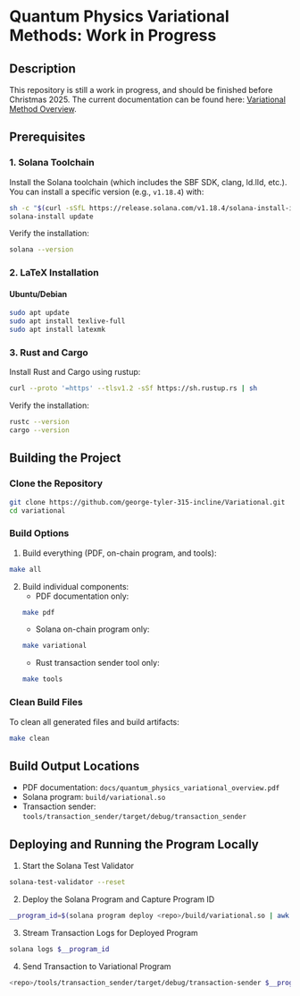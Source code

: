# Quantum Physics Variational Methods: Work in Progress

## Description
This repository is still a work in progress, and should be finished before Christmas 2025. The current documentation can be found here: [Variational Method Overview](https://george-tyler-315-incline.github.io/Variational/).

## Prerequisites

### 1. Solana Toolchain
Install the Solana toolchain (which includes the SBF SDK, clang, ld.lld, etc.).
You can install a specific version (e.g., `v1.18.4`) with:
```bash
sh -c "$(curl -sSfL https://release.solana.com/v1.18.4/solana-install-init.sh)"
solana-install update
```

Verify the installation:
```bash
solana --version
```

### 2. LaTeX Installation
#### Ubuntu/Debian
```bash
sudo apt update
sudo apt install texlive-full
sudo apt install latexmk
```


### 3. Rust and Cargo
Install Rust and Cargo using rustup:
```bash
curl --proto '=https' --tlsv1.2 -sSf https://sh.rustup.rs | sh
```

Verify the installation:
```bash
rustc --version
cargo --version
```

## Building the Project

### Clone the Repository
```bash
git clone https://github.com/george-tyler-315-incline/Variational.git
cd variational
```

### Build Options

1. Build everything (PDF, on-chain program, and tools):
```bash
make all
```

2. Build individual components:
   - PDF documentation only:
   ```bash
   make pdf
   ```
   - Solana on-chain program only:
   ```bash
   make variational
   ```
   - Rust transaction sender tool only:
   ```bash
   make tools
   ```

### Clean Build Files
To clean all generated files and build artifacts:
```bash
make clean
```

## Build Output Locations
- PDF documentation: `docs/quantum_physics_variational_overview.pdf`
- Solana program: `build/variational.so`
- Transaction sender: `tools/transaction_sender/target/debug/transaction_sender`

## Deploying and Running the Program Locally

1. Start the Solana Test Validator
```bash
solana-test-validator --reset
```

2. Deploy the Solana Program and Capture Program ID
```bash
__program_id=$(solana program deploy <repo>/build/variational.so | awk '/Program Id:/ { print $3 }')
```

3. Stream Transaction Logs for Deployed Program
```bash
solana logs $__program_id
```

4. Send Transaction to Variational Program
```bash
<repo>/tools/transaction_sender/target/debug/transaction-sender $__program_id
```